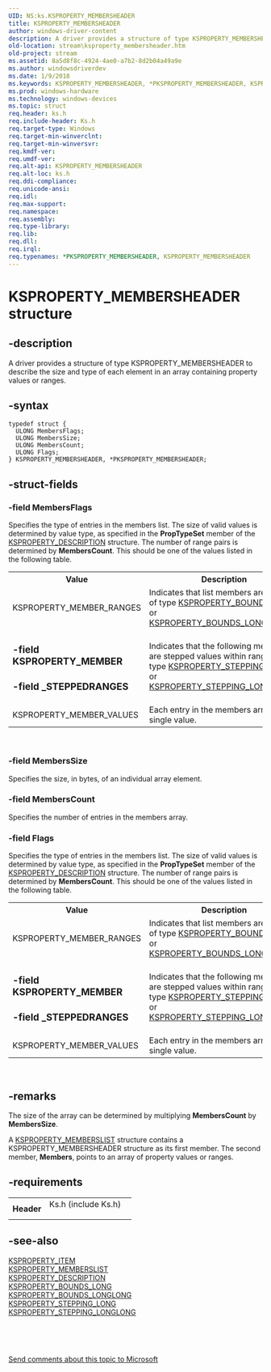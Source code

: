 ```yaml
---
UID: NS:ks.KSPROPERTY_MEMBERSHEADER
title: KSPROPERTY_MEMBERSHEADER
author: windows-driver-content
description: A driver provides a structure of type KSPROPERTY_MEMBERSHEADER to describe the size and type of each element in an array containing property values or ranges.
old-location: stream\ksproperty_membersheader.htm
old-project: stream
ms.assetid: 8a5d8f8c-4924-4ae0-a7b2-8d2b04a49a9e
ms.author: windowsdriverdev
ms.date: 1/9/2018
ms.keywords: KSPROPERTY_MEMBERSHEADER, *PKSPROPERTY_MEMBERSHEADER, KSPROPERTY_MEMBERSHEADER
ms.prod: windows-hardware
ms.technology: windows-devices
ms.topic: struct
req.header: ks.h
req.include-header: Ks.h
req.target-type: Windows
req.target-min-winverclnt: 
req.target-min-winversvr: 
req.kmdf-ver: 
req.umdf-ver: 
req.alt-api: KSPROPERTY_MEMBERSHEADER
req.alt-loc: ks.h
req.ddi-compliance: 
req.unicode-ansi: 
req.idl: 
req.max-support: 
req.namespace: 
req.assembly: 
req.type-library: 
req.lib: 
req.dll: 
req.irql: 
req.typenames: *PKSPROPERTY_MEMBERSHEADER, KSPROPERTY_MEMBERSHEADER
---
```


# KSPROPERTY_MEMBERSHEADER structure



## -description
A driver provides a structure of type KSPROPERTY_MEMBERSHEADER to describe the size and type of each element in an array containing property values or ranges.



## -syntax

````
typedef struct {
  ULONG MembersFlags;
  ULONG MembersSize;
  ULONG MembersCount;
  ULONG Flags;
} KSPROPERTY_MEMBERSHEADER, *PKSPROPERTY_MEMBERSHEADER;
````


## -struct-fields

### -field MembersFlags

Specifies the type of entries in the members list. The size of valid values is determined by value type, as specified in the <b>PropTypeSet</b> member of the <a href="..\ks\ns-ks-ksproperty_description.md">KSPROPERTY_DESCRIPTION</a> structure. The number of range pairs is determined by <b>MembersCount</b>. This should be one of the values listed in the following table.

<table>
<tr>
<th>Value</th>
<th>Description</th>
</tr>
<tr>
<td>
KSPROPERTY_MEMBER_RANGES

</td>
<td>
Indicates that list members are ranges, of type <a href="..\ks\ns-ks-ksproperty_bounds_long.md">KSPROPERTY_BOUNDS_LONG</a> or <a href="..\ks\ns-ks-ksproperty_bounds_longlong.md">KSPROPERTY_BOUNDS_LONGLONG</a>.

</td>
</tr>
<tr>
<td>


### -field KSPROPERTY_MEMBER
### -field _STEPPEDRANGES



</td>
<td>
Indicates that the following members are stepped values within ranges, of type <a href="..\ks\ns-ks-ksproperty_stepping_long.md">KSPROPERTY_STEPPING_LONG</a> or <a href="..\ks\ns-ks-ksproperty_stepping_longlong.md">KSPROPERTY_STEPPING_LONGLONG</a>..

</td>
</tr>
<tr>
<td>
KSPROPERTY_MEMBER_VALUES

</td>
<td>
Each entry in the members array is a single value.

</td>
</tr>
</table>
 


### -field MembersSize

Specifies the size, in bytes, of an individual array element.


### -field MembersCount

Specifies the number of entries in the members array.


### -field Flags

Specifies the type of entries in the members list. The size of valid values is determined by value type, as specified in the <b>PropTypeSet</b> member of the <a href="..\ks\ns-ks-ksproperty_description.md">KSPROPERTY_DESCRIPTION</a> structure. The number of range pairs is determined by <b>MembersCount</b>. This should be one of the values listed in the following table.

<table>
<tr>
<th>Value</th>
<th>Description</th>
</tr>
<tr>
<td>
KSPROPERTY_MEMBER_RANGES

</td>
<td>
Indicates that list members are ranges, of type <a href="..\ks\ns-ks-ksproperty_bounds_long.md">KSPROPERTY_BOUNDS_LONG</a> or <a href="..\ks\ns-ks-ksproperty_bounds_longlong.md">KSPROPERTY_BOUNDS_LONGLONG</a>.

</td>
</tr>
<tr>
<td>


### -field KSPROPERTY_MEMBER
### -field _STEPPEDRANGES



</td>
<td>
Indicates that the following members are stepped values within ranges, of type <a href="..\ks\ns-ks-ksproperty_stepping_long.md">KSPROPERTY_STEPPING_LONG</a> or <a href="..\ks\ns-ks-ksproperty_stepping_longlong.md">KSPROPERTY_STEPPING_LONGLONG</a>..

</td>
</tr>
<tr>
<td>
KSPROPERTY_MEMBER_VALUES

</td>
<td>
Each entry in the members array is a single value.

</td>
</tr>
</table>
 


## -remarks
The size of the array can be determined by multiplying <b>MembersCount</b> by <b>MembersSize</b>.

A <a href="..\ks\ns-ks-ksproperty_memberslist.md">KSPROPERTY_MEMBERSLIST</a> structure contains a KSPROPERTY_MEMBERSHEADER structure as its first member. The second member, <b>Members</b>, points to an array of property values or ranges.


## -requirements
<table>
<tr>
<th width="30%">
Header

</th>
<td width="70%">
<dl>
<dt>Ks.h (include Ks.h)</dt>
</dl>
</td>
</tr>
</table>

## -see-also
<dl>
<dt>
<a href="..\ks\ns-ks-ksproperty_item.md">KSPROPERTY_ITEM</a>
</dt>
<dt>
<a href="..\ks\ns-ks-ksproperty_memberslist.md">KSPROPERTY_MEMBERSLIST</a>
</dt>
<dt>
<a href="..\ks\ns-ks-ksproperty_description.md">KSPROPERTY_DESCRIPTION</a>
</dt>
<dt>
<a href="..\ks\ns-ks-ksproperty_bounds_long.md">KSPROPERTY_BOUNDS_LONG</a>
</dt>
<dt>
<a href="..\ks\ns-ks-ksproperty_bounds_longlong.md">KSPROPERTY_BOUNDS_LONGLONG</a>
</dt>
<dt>
<a href="..\ks\ns-ks-ksproperty_stepping_long.md">KSPROPERTY_STEPPING_LONG</a>
</dt>
<dt>
<a href="..\ks\ns-ks-ksproperty_stepping_longlong.md">KSPROPERTY_STEPPING_LONGLONG</a>
</dt>
</dl>
 

 

<a href="mailto:wsddocfb@microsoft.com?subject=Documentation%20feedback [stream\stream]:%20KSPROPERTY_MEMBERSHEADER structure%20 RELEASE:%20(1/9/2018)&amp;body=%0A%0APRIVACY STATEMENT%0A%0AWe use your feedback to improve the documentation. We don't use your email address for any other purpose, and we'll remove your email address from our system after the issue that you're reporting is fixed. While we're working to fix this issue, we might send you an email message to ask for more info. Later, we might also send you an email message to let you know that we've addressed your feedback.%0A%0AFor more info about Microsoft's privacy policy, see http://privacy.microsoft.com/en-us/default.aspx." title="Send comments about this topic to Microsoft">Send comments about this topic to Microsoft</a>

